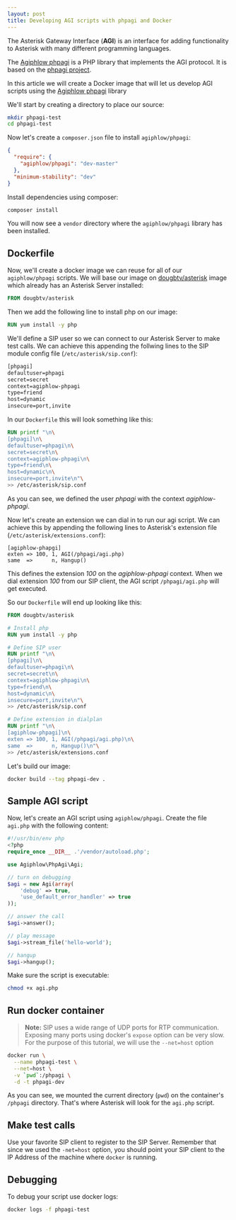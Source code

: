 ```yaml
---
layout: post
title: Developing AGI scripts with phpagi and Docker
---
```


The Asterisk Gateway Interface (**AGI**) is an interface for adding functionality to Asterisk with many different programming languages.

The [Agiphlow phpagi][agiphlow-phpagi] is a PHP library that implements the AGI protocol. It is based on the [phpagi project](http://phpagi.sourceforge.net/).

In this article we will create a Docker image that will let us develop AGI scripts using the [Agiphlow phpagi][agiphlow-phpagi] library

We'll start by creating a directory to place our source:

```sh
mkdir phpagi-test
cd phpagi-test
```

Now let's create a `composer.json` file to install `agiphlow/phpagi`:

```json
{
  "require": {
    "agiphlow/phpagi": "dev-master"
  },
  "minimum-stability": "dev"
}
```

Install dependencies using composer:

```sh
composer install
```

You will now see a `vendor` directory where the `agiphlow/phpagi` library has been installed.

## Dockerfile
Now,  we'll create a docker image we can reuse for all of our `agiphlow/phpagi` scripts.
We will base our image on [dougbtv/asterisk](https://hub.docker.com/r/dougbtv/asterisk/) image which already has an Asterisk Server installed:

```Dockerfile
FROM dougbtv/asterisk
```

Then we add the following line to install php on our image:

```Dockerfile
RUN yum install -y php
```

We'll define a SIP user so we can connect to our Asterisk Server to make test calls. We can achieve this appending the follwing lines to the SIP module config file (`/etc/asterisk/sip.conf`):

```Dockerfile
[phpagi]
defaultuser=phpagi
secret=secret
context=agiphlow-phpagi
type=friend
host=dynamic
insecure=port,invite
```
In our `Dockerfile` this will look something like this:

```Dockerfile
RUN printf "\n\
[phpagi]\n\
defaultuser=phpagi\n\
secret=secret\n\
context=agiphlow-phpagi\n\
type=friend\n\
host=dynamic\n\
insecure=port,invite\n"\
>> /etc/asterisk/sip.conf
```
As you can see, we defined the user *phpagi* with the context *agiphlow-phpagi*.

Now let's create an extension we can dial in to run our agi script. We can achieve this by appending the following lines to Asterisk's extension file (`/etc/asterisk/extensions.conf`):

```
[agiphlow-phapgi]
exten => 100, 1, AGI(/phpagi/agi.php)
same  =>      n, Hangup()
```

This defines the extension *100* on the *agiphlow-phpagi* context. When we dial extension *100* from our SIP client, the AGI script `/phpagi/agi.php` will get executed.

So our `Dockerfile` will end up looking like this:

```Dockerfile
FROM dougbtv/asterisk

# Install php
RUN yum install -y php

# Define SIP user
RUN printf "\n\
[phpagi]\n\
defaultuser=phpagi\n\
secret=secret\n\
context=agiphlow-phpagi\n\
type=friend\n\
host=dynamic\n\
insecure=port,invite\n"\
>> /etc/asterisk/sip.conf

# Define extension in dialplan
RUN printf "\n\
[agiphlow-phpagi]\n\
exten => 100, 1, AGI(/phpagi/agi.php)\n\
same  =>      n, Hangup()\n"\
>> /etc/asterisk/extensions.conf
```

Let's build our image:

```sh
docker build --tag phpagi-dev .
```

## Sample AGI script
Now, let's create an AGI script using `agiphlow/phpagi`. Create the file `agi.php` with the following content:

```php
#!/usr/bin/env php
<?php
require_once __DIR__ .'/vendor/autoload.php';

use Agiphlow\PhpAgi\Agi;

// turn on debugging
$agi = new Agi(array(
    'debug' => true,
    'use_default_error_handler' => true
));

// answer the call
$agi->answer();

// play message
$agi->stream_file('hello-world');

// hangup
$agi->hangup();

```

Make sure the script is executable:

```sh
chmod +x agi.php
```

## Run docker container

> **Note:** SIP uses a wide range of UDP ports for RTP communication. Exposing many ports using docker's `expose` option can be very slow. For the purpose of this tutorial, we will use the `--net=host` option

```sh
docker run \
  --name phpagi-test \
  --net=host \
  -v `pwd`:/phpagi \
  -d -t phpagi-dev
```

As you can see, we mounted the current directory (`pwd`) on the container's `/phpagi` directory. That's where Asterisk will look for the `agi.php` script.

## Make test calls
Use your favorite SIP client to register to the SIP Server. Remember that since we used the `-net=host` option, you should point your SIP client to the IP Address of the machine where `docker` is running.

## Debugging
To debug your script use docker logs:

```sh
docker logs -f phpagi-test
```

   [agiphlow-phpagi]: <https://github.com/agiphlow/phpagi>
